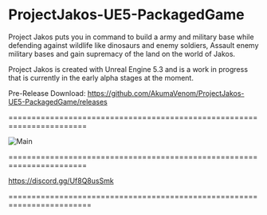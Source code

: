 # ProjectJakos-UE5-PackagedGame
Project Jakos puts you in command to build a army and military base while defending against wildlife like dinosaurs and enemy soldiers, Assault enemy military bases and gain supremacy of the land on the world of Jakos.

Project Jakos is created with Unreal Engine 5.3 and is a work in progress that is currently in the early alpha stages at the moment.

Pre-Release Download: https://github.com/AkumaVenom/ProjectJakos-UE5-PackagedGame/releases

=======================================================================

![Main](https://github.com/user-attachments/assets/b73689ad-d3ae-424d-8393-6b157836c3d9)

=======================================================================

https://discord.gg/Uf8Q8usSmk

========================================================================
